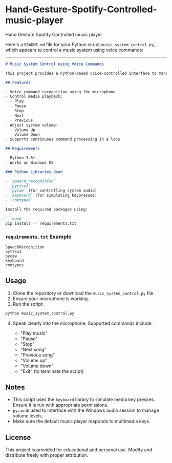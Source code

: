 # Hand-Gesture-Spotify-Controlled-music-player
Hand Gesture Spotify Controlled music player


Here's a `README.md` file for your Python script `music_system_control.py`, which appears to control a music system using voice commands:

---

````markdown
# Music System Control using Voice Commands

This project provides a Python-based voice-controlled interface to manage and control your system’s default music player. It allows users to perform actions like play, pause, stop, next track, and volume control using spoken commands.

## Features

- Voice command recognition using the microphone
- Control media playback:
  - Play
  - Pause
  - Stop
  - Next
  - Previous
- Adjust system volume:
  - Volume Up
  - Volume Down
- Supports continuous command processing in a loop

## Requirements

- Python 3.6+
- Works on Windows OS

### Python Libraries Used

- `speech_recognition`
- `pyttsx3`
- `pycaw` (for controlling system audio)
- `keyboard` (for simulating keypresses)
- `comtypes`

Install the required packages using:

```bash
pip install -r requirements.txt
````

### `requirements.txt` Example

```text
SpeechRecognition
pyttsx3
pycaw
keyboard
comtypes
```

## Usage

1. Clone the repository or download the `music_system_control.py` file.
2. Ensure your microphone is working.
3. Run the script:

```bash
python music_system_control.py
```

4. Speak clearly into the microphone. Supported commands include:

   * "Play music"
   * "Pause"
   * "Stop"
   * "Next song"
   * "Previous song"
   * "Volume up"
   * "Volume down"
   * "Exit" (to terminate the script)

## Notes

* This script uses the `keyboard` library to simulate media key presses. Ensure it is run with appropriate permissions.
* `pycaw` is used to interface with the Windows audio session to manage volume levels.
* Make sure the default music player responds to multimedia keys.

## License

This project is provided for educational and personal use. Modify and distribute freely with proper attribution.


